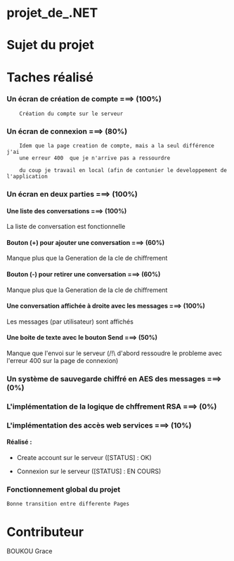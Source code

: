 # projet_de_.NET

# Sujet du projet

# Taches réalisé

### Un écran de création de compte ===> (100%)

```
	Création du compte sur le serveur	
```	

### Un écran de connexion ===> (80%)
```
	Idem que la page creation de compte, mais a la seul différence j'ai 
	une erreur 400  que je n'arrive pas a ressourdre

	du coup je travail en local (afin de contunier le developpement de l'application
```


### Un écran en deux parties ===> (100%)

#### Une liste des conversations ===> (100%)
La liste de conversation est fonctionnelle 

#### Bouton (+) pour ajouter une conversation ===> (60%)
Manque plus que la Generation de la cle de chiffrement
#### Bouton (-) pour retirer une conversation ===> (60%)
Manque plus que la Generation de la cle de chiffrement
#### Une conversation affichée à droite avec les messages ===> (100%)
Les messages (par utilisateur) sont affichés 
#### Une boite de texte avec le bouton Send ===> (50%)
Manque que l'envoi sur le serveur (/!\ d'abord ressoudre le probleme avec l'erreur 400 sur la page 
de connexion)
### Un système de sauvegarde chiffré en AES des messages ===> (0%)

### L'implémentation de la logique de chffrement RSA ===> (0%)

### L'implémentation des accès web services ===> (10%)

#### Réalisé :
- Create account sur le serveur ([STATUS] : OK)

- Connexion sur le serveur ([STATUS] : EN COURS)

### Fonctionnement global du projet
	Bonne transition entre differente Pages
 


# Contributeur

BOUKOU Grace
